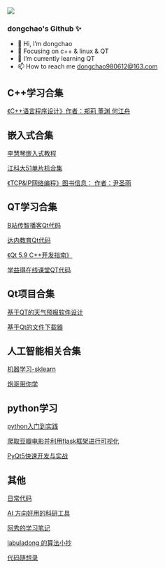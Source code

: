 <img align="center" src="https://github-readme-stats.vercel.app/api?username=dongchao612&show_icons=true&icon_color=CE1D2D&text_color=718096&bg_color=ffffff&hide_title=true" />

### dongchao's Github ✨



- 👋 Hi, I’m  dongchao
- :orange_book: Focusing on c++ & linux & QT
- 🌱 I’m currently learning QT
- 📫 How to reach me dongchao980612@163.com

<!---
dongchao0612/dongchao0612 is a ✨ special ✨ repository because its `README.md` (this file) appears on your GitHub profile.
You can click the Preview link to take a look at your changes.
--->

## C++学习合集

[《C++语言程序设计》作者：郑莉 董渊 何江舟](https://github.com/dongchao612/CppTutorial)

## 嵌入式合集

[李慧琴嵌入式教程](https://github.com/dongchao612/lihuiqinc)

[江科大51单片机合集](https://github.com/dongchao612/JKD51Project)

[《TCP&IP网络编程》图书信息： 作者：尹圣雨](https://github.com/dongchao612/TCPIPCode)

## QT学习合集

[B站传智播客Qt代码](https://github.com/dongchao612/QtCzbk)

[达内教育Qt代码](https://github.com/dongchao612/QtTedu)

[《Qt 5.9 C++开发指南》](https://github.com/dongchao612/Qt5Book)

[学益得在线课堂QT代码 ](https://github.com/dongchao612/QtXyd)

## Qt项目合集

[基于QT的天气预报软件设计](https://github.com/dongchao612/QtWeather)

[基于Qt的文件下载器](https://github.com/dongchao612/QtFileDownload)

## 人工智能相关合集

[机器学习-sklearn](https://github.com/dongchao612/BaseOfMachineLearning)

[炮哥带你学](https://github.com/dongchao612/ImagePaoGe)

## python学习

[python入门到实践](https://github.com/dongchao612/PythonCrashCourse)

[爬取豆瓣电影并利用flask框架进行可视化](https://github.com/dongchao612/DouBanSpider)

[PyQt5快速开发与实战](https://github.com/dongchao612/PyQt5Book)
## 其他

[日常代码](https://github.com/dongchao612/CodingLife)

[AI 方向好用的科研工具](https://github.com/bighuang624/AI-research-tools)

[阿秀的学习笔记](https://interviewguide.cn/)

[labuladong 的算法小抄](https://labuladong.github.io/algo/)

[代码随想录](https://programmercarl.com/)